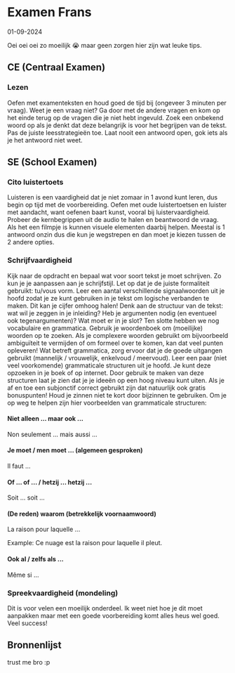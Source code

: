 # Examen Frans

01-09-2024

Oei oei oei zo moeilijk 😭 maar geen zorgen hier zijn wat leuke tips.

## CE (Centraal Examen)

### Lezen

Oefen met examenteksten en houd goed de tijd bij (ongeveer 3 minuten per vraag). Weet je een vraag niet? Ga door met de andere vragen en kom op het einde terug op de vragen die je niet hebt ingevuld. Zoek een onbekend woord op als je denkt dat deze belangrijk is voor het begrijpen van de tekst. Pas de juiste leesstrategieën toe. Laat nooit een antwoord open, gok iets als je het antwoord niet weet.

## SE (School Examen)

### Cito luistertoets

Luisteren is een vaardigheid dat je niet zomaar in 1 avond kunt leren, dus begin op tijd met de voorbereiding. Oefen met oude luistertoetsen en luister met aandacht, want oefenen baart kunst, vooral bij luistervaardigheid. Probeer de kernbegrippen uit de audio te halen en beantwoord de vraag. Als het een filmpje is kunnen visuele elementen daarbij helpen. Meestal is 1 antwoord onzin dus die kun je wegstrepen en dan moet je kiezen tussen de 2 andere opties.


### Schrijfvaardigheid

Kijk naar de opdracht en bepaal wat voor soort tekst je moet schrijven. Zo kun je je aanpassen aan je schrijfstijl. Let op dat je de juiste formaliteit gebruikt: tu/vous vorm. Leer een aantal verschillende signaalwoorden uit je hoofd zodat je ze kunt gebruiken in je tekst om logische verbanden te maken. Dit kan je cijfer omhoog halen! Denk aan de structuur van de tekst: wat wil je zeggen in je inleiding? Heb je argumenten nodig (en eventueel ook tegenargumenten)? Wat moet er in je slot? Ten slotte hebben we nog vocabulaire en grammatica. Gebruik je woordenboek om (moeilijke) woorden op te zoeken. Als je complexere woorden gebruikt om bijvoorbeeld ambiguïteit te vermijden of om formeel over te komen, kan dat veel punten opleveren! Wat betreft grammatica, zorg ervoor dat je de goede uitgangen gebruikt (mannelijk / vrouwelijk, enkelvoud / meervoud). Leer een paar (niet veel voorkomende) grammaticale structuren uit je hoofd. Je kunt deze opzoeken in je boek of op internet. Door gebruik te maken van deze structuren laat je zien dat je je ideeën op een hoog niveau kunt uiten. Als je af en toe een subjonctif correct gebruikt zijn dat natuurlijk ook gratis bonuspunten! Houd je zinnen niet te kort door bijzinnen te gebruiken. Om je op weg te helpen zijn hier voorbeelden van grammaticale structuren:

#### Niet alleen ... maar ook ...

Non seulement ... mais aussi ...

#### Je moet / men moet ... (algemeen gesproken)

Il faut ...

#### Of ... of ... / hetzij ... hetzij ...

Soit ... soit ...

#### (De reden) waarom (betrekkelijk voornaamwoord)

La raison pour laquelle ...

Example: Ce nuage est la raison pour laquelle il pleut.

#### Ook al / zelfs als ...

Même si ...

### Spreekvaardigheid (mondeling)

Dit is voor velen een moeilijk onderdeel. Ik weet niet hoe je dit moet aanpakken maar met een goede voorbereiding komt alles heus wel goed. Veel success!

## Bronnenlijst

trust me bro :p